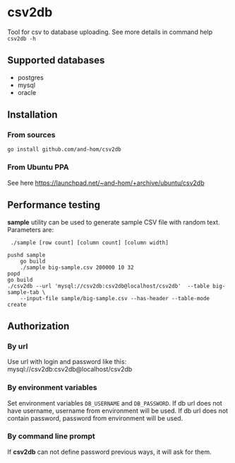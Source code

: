 # csv2db
Tool for csv to database uploading.
See more details in command help ``csv2db -h``

## Supported databases

* postgres
* mysql
* oracle

## Installation

### From sources
```
go install github.com/and-hom/csv2db
```

### From Ubuntu PPA
See here https://launchpad.net/~and-hom/+archive/ubuntu/csv2db

## Performance testing
**sample** utility can be used to generate sample CSV file with random text. Parameters are:

`` ./sample [row count] [column count] [column width]``

```
pushd sample
    go build
    ./sample big-sample.csv 200000 10 32
popd
go build
./csv2db --url 'mysql://csv2db:csv2db@localhost/csv2db'  --table big-sample-tab \
    --input-file sample/big-sample.csv --has-header --table-mode create

```

## Authorization
### By url
Use url with login and password like this: mysql://csv2db:csv2db@localhost/csv2db

### By environment variables
Set environment variables ``DB_USERNAME`` and ``DB_PASSWORD``. If db url does not
have username, username from environment will be used. If db url does not contain
password, password from environment will be used.

### By command line prompt
If **csv2db** can not define password previous ways, it will ask for them.